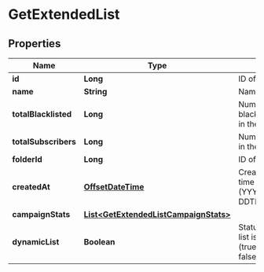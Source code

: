 
# GetExtendedList

## Properties
Name | Type | Description | Notes
------------ | ------------- | ------------- | -------------
**id** | **Long** | ID of the list | 
**name** | **String** | Name of the list | 
**totalBlacklisted** | **Long** | Number of blacklisted contacts in the list | 
**totalSubscribers** | **Long** | Number of contacts in the list | 
**folderId** | **Long** | ID of the folder | 
**createdAt** | [**OffsetDateTime**](OffsetDateTime.md) | Creation UTC date-time of the list (YYYY-MM-DDTHH:mm:ss.SSSZ) | 
**campaignStats** | [**List&lt;GetExtendedListCampaignStats&gt;**](GetExtendedListCampaignStats.md) |  |  [optional]
**dynamicList** | **Boolean** | Status telling if the list is dynamic or not (true&#x3D;dynamic, false&#x3D;not dynamic) |  [optional]



